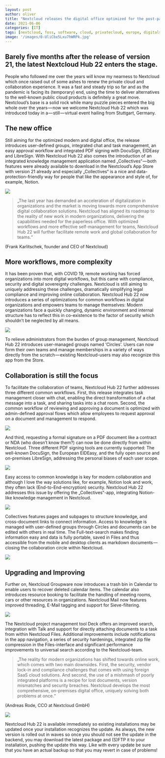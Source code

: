 ```yaml
---
layout: post
author: oliver
title: "Nextcloud releases the digital office optimized for the post-pandemic workplace"
date: 2021-06-06
categories: [IT]
tags: [nextcloud, foss, software, cloud, privatecloud, europe, digitalsovereignty]     # TAG names should always be lowercase
image: '/images/0-UliCbx5Lxu7hWRPk.jpg'
---
```


## Barely five months after the release of version 21, the latest Nextcloud Hub 22 enters the stage.

People who followed me over the years will know my nearness to Nextcloud which once raised out of some ashes to renew the private cloud and collaboration experience. It was a fast and steady trip so far and as the pandemic is facing its (temporary) end, using the time to deliver alternatives to the well-known public cloud products is definitely a great move. Nextcloud’s base is a solid rock while many puzzle pieces entered the big whole over the years — now we welcome Nextcloud Hub 22 which was introduced today in a — still — virtual event hailing from Stuttgart, Germany.

## The new office

Still aiming for the optimized modern and digital office, the release introduces user-defined groups, integrated chat and task management, an easy approval workflow and integrated PDF signing with DocuSign, EIDEasy and LibreSign. With Nextcloud Hub 22 also comes the introduction of an integrated knowledge management application named „Collectives“ — both features were already available to download in the Nextcloud’s App Store with version 21 already and especially „Collectives“ is a nice and data-protection-friendly way for people that like the appearance and style of, for example, Notion.

![](../images/0-jlt3qWhYrcDTeNyV.jpg)

> „The last year has demanded an acceleration of digitalization in organizations and the market is moving towards more comprehensive digital collaboration solutions. Nextcloud has aligned its roadmap to the reality of new work in modern organizations, delivering the capabilities needed for the paperless office. With optimized workflows and more effective self-management for teams, Nextcloud Hub 22 will further facilitate remote work and global collaboration for teams.“

(Frank Karlitschek, founder and CEO of Nextcloud)

## More workflows, more complexity

It has been proven that, with COVID 19, remote working has forced organizations into more digital workflows, but this came with compliance, security and digital sovereignty challenges. Nextcloud is still aiming to uniquely addressing these challenges, dramatically simplifying legal compliance and improving online collaboration. Nextcloud Hub 22 now introduces a series of optimizations for common workflows in digital organizations and empowers teams to manage themselves: Modern organizations face a quickly changing, dynamic environment and internal structure has to reflect this in co-existence to the factor of security which shouldn’t be neglected by all means.

![](../images/0-D3rXL1LaTITE5HIc.jpg)

To relieve administrators from the burden of group management, Nextcloud Hub 22 introduces user-managed groups named ‘Circles’. Users can now form their own teams and manage memberships in a variety of ways directly from the scratch — existing Nextcloud-users may also recognize this app from the Store.

## Collaboration is still the focus

To facilitate the collaboration of teams, Nextcloud Hub 22 further addresses three different common workflows. First, this release integrates task management closer with chat, enabling the direct transformation of a chat message into a task, and sharing tasks into a chat room. Second, the common workflow of reviewing and approving a document is optimized with admin-defined approval flows which allow employees to request approval on a document and management to respond.

![](../images/0-WoiBSbJXJxrJ-Btt.jpg)

And third, requesting a formal signature on a PDF document like a contract or NDA (who doesn’t know them?) can now be done directly from within Nextcloud. Three different PDF signing tools are currently supported: The well-known DocuSign, the European EIDEasy, and the fully open source and on-premises LibreSign, addressing the personal biases of each user scope.

![](../images/0-2PXvf7E7_KQGS9wL.jpg)

Easy access to common knowledge is key for modern collaboration and although I love the way solutions like, for example, Notion look and work, they often lack (End-to-End-encryption) security. Nextcloud Hub 22 addresses this issue by offering the „Collectives“-app, integrating Notion-like knowledge management in Nextcloud.

![](../images/0-2bYFgx8_J8WDBxbi.jpg)

Collectives features pages and subpages to structure knowledge, and cross-document links to connect information. Access to knowledge is managed with user-defined groups through Circles and documents can be edited with others in real time. The Full-text-search makes finding information easy and data is fully portable, saved in Files and thus accessible from the mobile and desktop clients as markdown documents — closing the collaboration circle within Nextcloud.

![](../images/0-2CsKNb5VEHW2jqQQ.jpg)

## Upgrading and Improving

Further on, Nextcloud Groupware now introduces a trash bin in Calendar to enable users to recover deleted calendar items. The calendar also introduces resource booking to facilitate the handling of meeting rooms, cars or other resources in organizations. Nextcloud Mail now features improved threading, E-Mail tagging and support for Sieve-filtering.

![](../images/0-Vf7KfSNJVgAHaW5Q.jpg)

The Nextcloud project management tool Deck offers an improved search, integration with Talk and support for directly attaching documents to a task from within Nextcloud Files. Additional improvements include notifications in the app navigation, a series of security hardenings, integrated zip file compression in the Files-interface and significant performance improvements to universal search according to the Nextcloud-team.

> „The reality for modern organizations has shifted towards online work, which comes with two main downsides. First, the security, vendor lock-in and compliance challenges that comes with using foreign SaaS cloud solutions. And second, the use of a mishmash of poorly integrated platforms is a recipe for lost documents, version mismatches and security breaches. Nextcloud develops the most comprehensive, on-premises digital office, uniquely solving both problems at once.“

(Andreas Rode, CCO at Nextcloud GmbH)

![](../images/0-Fvosfpg21O6jXJWD.jpg)

Nextcloud Hub 22 is available immediately so existing installations may be updated once your installation recognizes the update. As always, the new version is rolled out in waves so once you should not see the update in the backend, you may download the latest package and (S)FTP it to your installation, pushing the update this way. Like with every update be sure that you have an actual backup so that you may revert in case of problems!